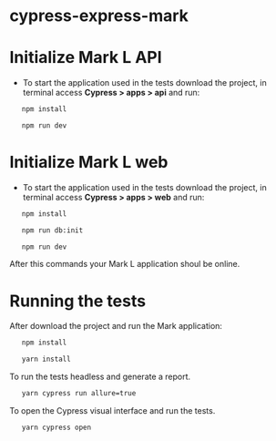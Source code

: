 # cypress-express-mark

# Initialize Mark L API
 * To start the application used in the tests download the project, in terminal access **Cypress > apps > api** and run:

 ```bash
    npm install
 ```

 ```bash
    npm run dev
 ```

# Initialize Mark L web
 * To start the application used in the tests download the project, in terminal access **Cypress > apps > web** and run:

 ```bash
    npm install
 ```

 ```bash
    npm run db:init
 ```

 ```bash
    npm run dev
 ```

 After this commands your Mark L application shoul be online.

# Running the tests
 After download the project and run the Mark application:

 ```bash
    npm install
 ```

 ```bash
    yarn install
 ```

To run the tests headless and generate a report.
 ```bash
    yarn cypress run allure=true
 ```

To open the Cypress visual interface and run the tests.
 ```bash
    yarn cypress open
 ```